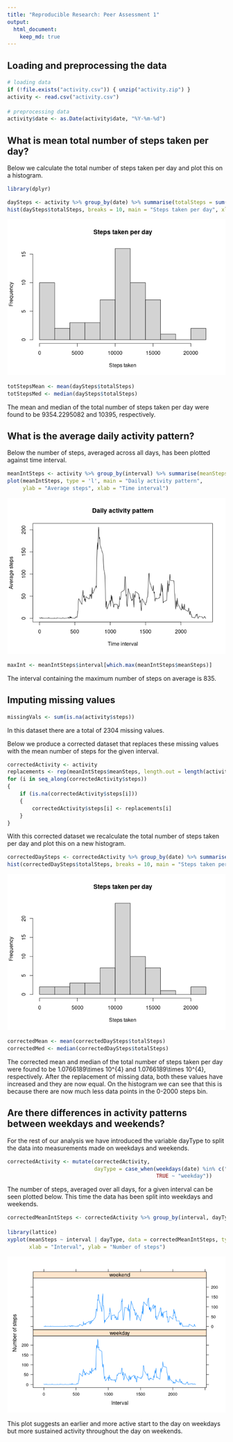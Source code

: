 ```yaml
---
title: "Reproducible Research: Peer Assessment 1"
output: 
  html_document:
    keep_md: true
---
```


## Loading and preprocessing the data


```r
# loading data
if (!file.exists("activity.csv")) { unzip("activity.zip") }
activity <- read.csv("activity.csv")

# preprocessing data
activity$date <- as.Date(activity$date, "%Y-%m-%d")
```

## What is mean total number of steps taken per day?

Below we calculate the total number of steps taken per day and plot this 
on a histogram.


```r
library(dplyr)
```

```r
daySteps <- activity %>% group_by(date) %>% summarise(totalSteps = sum(steps, na.rm = TRUE))
hist(daySteps$totalSteps, breaks = 10, main = "Steps taken per day", xlab = "Steps taken")
```

![](PA1_template_files/figure-html/unnamed-chunk-2-1.png)<!-- -->

```r
totStepsMean <- mean(daySteps$totalSteps)
totStepsMed <- median(daySteps$totalSteps)
```

The mean and median of the total number of steps taken per day were found to be 9354.2295082
and 10395, respectively.


## What is the average daily activity pattern?

Below the number of steps, averaged across all days, has been plotted against time interval.


```r
meanIntSteps <- activity %>% group_by(interval) %>% summarise(meanSteps = mean(steps, na.rm = TRUE))
plot(meanIntSteps, type = 'l', main = "Daily activity pattern",
     ylab = "Average steps", xlab = "Time interval")
```

![](PA1_template_files/figure-html/unnamed-chunk-4-1.png)<!-- -->

```r
maxInt <- meanIntSteps$interval[which.max(meanIntSteps$meanSteps)]
```

The interval containing the maximum number of steps on average is 835.


## Imputing missing values


```r
missingVals <- sum(is.na(activity$steps))
```

In this dataset there are a total of 2304 missing values. 

Below we produce a corrected dataset that replaces these missing values with the
mean number of steps for the given interval.


```r
correctedActivity <- activity
replacements <- rep(meanIntSteps$meanSteps, length.out = length(activity$steps))
for (i in seq_along(correctedActivity$steps))
{
    if (is.na(correctedActivity$steps[i]))
    {
        correctedActivity$steps[i] <- replacements[i]
    }
}
```

With this corrected dataset we recalculate the total number of steps taken per day
and plot this on a new histogram.


```r
correctedDaySteps <- correctedActivity %>% group_by(date) %>% summarise(totalSteps = sum(steps))
hist(correctedDaySteps$totalSteps, breaks = 10, main = "Steps taken per day", xlab = "Steps taken")
```

![](PA1_template_files/figure-html/unnamed-chunk-8-1.png)<!-- -->


```r
correctedMean <- mean(correctedDaySteps$totalSteps)
correctedMed <- median(correctedDaySteps$totalSteps)
```

The corrected mean and median of the total number of steps taken per day were found to be 1.0766189\times 10^{4}
and 1.0766189\times 10^{4}, respectively. After the replacement of missing data, both these values have 
increased and they are now equal. On the histogram we can see that this is because there are now
much less data points in the 0-2000 steps bin.


## Are there differences in activity patterns between weekdays and weekends?

For the rest of our analysis we have introduced the variable dayType to split the data
into measurements made on weekdays and weekends.


```r
correctedActivity <- mutate(correctedActivity, 
                            dayType = case_when(weekdays(date) %in% c("Saturday","Sunday") ~ "weekend", 
                                                TRUE ~ "weekday"))
```

The number of steps, averaged over all days, for a given interval can be seen plotted below.
This time the data has been split into weekdays and weekends.


```r
correctedMeanIntSteps <- correctedActivity %>% group_by(interval, dayType) %>% summarise(meanSteps = mean(steps))

library(lattice)
xyplot(meanSteps ~ interval | dayType, data = correctedMeanIntSteps, type = "l", layout = c(1, 2),
       xlab = "Interval", ylab = "Number of steps")
```

![](PA1_template_files/figure-html/unnamed-chunk-11-1.png)<!-- -->

This plot suggests an earlier and more active start to the day on weekdays but more sustained 
activity throughout the day on weekends.
